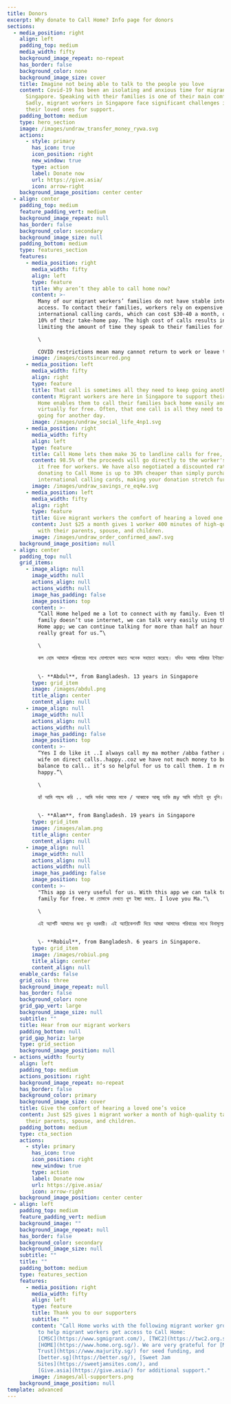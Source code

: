 ```yaml
---
title: Donors
excerpt: Why donate to Call Home? Info page for donors
sections:
  - media_position: right
    align: left
    padding_top: medium
    media_width: fifty
    background_image_repeat: no-repeat
    has_border: false
    background_color: none
    background_image_size: cover
    title: Imagine not being able to talk to the people you love
    content: Covid-19 has been an isolating and anxious time for migrant workers in
      Singapore. Speaking with their families is one of their main comforts.
      Sadly, migrant workers in Singapore face significant challenges in calling
      their loved ones for support.
    padding_bottom: medium
    type: hero_section
    image: /images/undraw_transfer_money_rywa.svg
    actions:
      - style: primary
        has_icon: true
        icon_position: right
        new_window: true
        type: action
        label: Donate now
        url: https://give.asia/
        icon: arrow-right
    background_image_position: center center
  - align: center
    padding_top: medium
    feature_padding_vert: medium
    background_image_repeat: null
    has_border: false
    background_color: secondary
    background_image_size: null
    padding_bottom: medium
    type: features_section
    features:
      - media_position: right
        media_width: fifty
        align: left
        type: feature
        title: Why aren’t they able to call home now?
        content: >-
          Many of our migrant workers’ families do not have stable internet
          access. To contact their families, workers rely on expensive
          international calling cards, which can cost $30-40 a month, or up to
          10% of their take-home pay. The high cost of calls results in workers
          limiting the amount of time they speak to their families for.\

          \

          COVID restrictions mean many cannot return to work or leave their dorms. Salary cuts make these cards too expensive, while movement restrictions make purchasing physical cards impossible.
        image: /images/costsincurred.png
      - media_position: left
        media_width: fifty
        align: right
        type: feature
        title: That call is sometimes all they need to keep going another day
        content: Migrant workers are here in Singapore to support their families. Call
          Home enables them to call their families back home easily and
          virtually for free. Often, that one call is all they need to keep
          going for another day.
        image: /images/undraw_social_life_4np1.svg
      - media_position: right
        media_width: fifty
        align: left
        type: feature
        title: Call Home lets them make 3G to landline calls for free, with your help.
        content: 98.5% of the proceeds will go directly to the worker's talktime, making
          it free for workers. We have also negotiated a discounted rate so that
          donating to Call Home is up to 30% cheaper than simply purchasing
          international calling cards, making your donation stretch further.
        image: /images/undraw_savings_re_eq4w.svg
      - media_position: left
        media_width: fifty
        align: right
        type: feature
        title: Give migrant workers the comfort of hearing a loved one’s voice
        content: Just $25 a month gives 1 worker 400 minutes of high-quality talk-time
          with their parents, spouse, and children.
        image: /images/undraw_order_confirmed_aaw7.svg
    background_image_position: null
  - align: center
    padding_top: null
    grid_items:
      - image_align: null
        image_width: null
        actions_align: null
        actions_width: null
        image_has_padding: false
        image_position: top
        content: >-
          “Call Home helped me a lot to connect with my family. Even though my
          family doesn’t use internet, we can talk very easily using the Call
          Home app; we can continue talking for more than half an hour. It’s
          really great for us.”\

          \

          কল হোম আমাকে পরিবারের সাথে যোগাযোগ করতে অনেক সহায়তা করেছে। যদিও আমার পরিবার ইন্টারনেট ব্যবহার করে না, আমরা অ্যাপ্লিকেশনটি ব্যবহার করে খুব সহজেই কথা বলতে পারি এবং আমরা আধ ঘন্টারও বেশি সময় ধরে কথা বলতে পারি can এটি আমাদের জন্য সত্যই দুর্দান্ত


          \- **Abdul**, from Bangladesh. 13 years in Singapore
        type: grid_item
        image: /images/abdul.png
        title_align: center
        content_align: null
      - image_align: null
        image_width: null
        actions_align: null
        actions_width: null
        image_has_padding: false
        image_position: top
        content: >-
          “Yes I do like it ..I always call my ma mother /abba father and my
          wife on direct calls..happy..coz we have not much money to buy main
          balance to call.. it’s so helpful for us to call them. I m really so
          happy.”\

          \

          হ্যাঁ আমি পছন্দ করি .. আমি সর্বদা আমার মাকে / আব্বাকে আব্বু ডাকি my আমি সত্যিই খুব খুশি।


          \- **Alam**, from Bangladesh. 19 years in Singapore
        type: grid_item
        image: /images/alam.png
        title_align: center
        content_align: null
      - image_align: null
        image_width: null
        actions_align: null
        actions_width: null
        image_has_padding: false
        image_position: top
        content: >-
          "This app is very useful for us. With this app we can talk to our
          family for free. মা তোমাকে দেখতে খুপ ইচ্ছা করছে. I love you Ma."\

          \

          এই অ্যাপটি আমাদের জন্য খুব দরকারী। এই অ্যাপ্লিকেশনটি দিয়ে আমরা আমাদের পরিবারের সাথে বিনামূল্যে কথা বলতে পারি।


          \- **Robiul**, from Bangladesh. 6 years in Singapore.
        type: grid_item
        image: /images/robiul.png
        title_align: center
        content_align: null
    enable_cards: false
    grid_cols: three
    background_image_repeat: null
    has_border: false
    background_color: none
    grid_gap_vert: large
    background_image_size: null
    subtitle: ""
    title: Hear from our migrant workers
    padding_bottom: null
    grid_gap_horiz: large
    type: grid_section
    background_image_position: null
  - actions_width: fourty
    align: left
    padding_top: medium
    actions_position: right
    background_image_repeat: no-repeat
    has_border: false
    background_color: primary
    background_image_size: cover
    title: Give the comfort of hearing a loved one’s voice
    content: Just $25 gives 1 migrant worker a month of high-quality talk-time with
      their parents, spouse, and children.
    padding_bottom: medium
    type: cta_section
    actions:
      - style: primary
        has_icon: true
        icon_position: right
        new_window: true
        type: action
        label: Donate now
        url: https://give.asia/
        icon: arrow-right
    background_image_position: center center
  - align: left
    padding_top: medium
    feature_padding_vert: medium
    background_image: ""
    background_image_repeat: null
    has_border: false
    background_color: secondary
    background_image_size: null
    subtitle: ""
    title: ""
    padding_bottom: medium
    type: features_section
    features:
      - media_position: right
        media_width: fifty
        align: left
        type: feature
        title: Thank you to our supporters
        subtitle: ""
        content: "Call Home works with the following migrant worker groups in Singapore
          to help migrant workers get access to Call Home:
          [CMSC](https://www.sgmigrant.com/), [TWC2](https://twc2.org.sg/) and
          [HOME](https://www.home.org.sg/). We are very grateful for [Majurity
          Trust](https://www.majurity.sg/) for seed funding, and
          [better.sg](https://better.sg/), [Sweet Jam
          Sites](https://sweetjamsites.com/), and
          [Give.asia](https://give.asia/) for additional support."
        image: /images/all-supporters.png
    background_image_position: null
template: advanced
---
```

